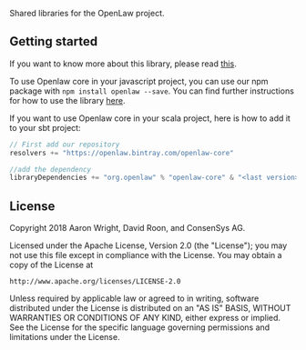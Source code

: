 Shared libraries for the OpenLaw project.

## Getting started
If you want to know more about this library, please read [this](CORE.md).

To use Openlaw core in your javascript project, you can use our npm package with 
`npm install openlaw --save`. You can find further instructions for how to use the library [here](npm.README.md).

If you want to use Openlaw core in your scala project, here is how to add it to your sbt project:

```scala
// First add our repository 
resolvers += "https://openlaw.bintray.com/openlaw-core"

//add the dependency
libraryDependencies += "org.openlaw" % "openlaw-core" & "<last version>"

```


## License

Copyright 2018 Aaron Wright, David Roon, and ConsenSys AG.

Licensed under the Apache License, Version 2.0 (the "License");
you may not use this file except in compliance with the License.
You may obtain a copy of the License at

    http://www.apache.org/licenses/LICENSE-2.0

Unless required by applicable law or agreed to in writing, software
distributed under the License is distributed on an "AS IS" BASIS,
WITHOUT WARRANTIES OR CONDITIONS OF ANY KIND, either express or implied.
See the License for the specific language governing permissions and
limitations under the License.
